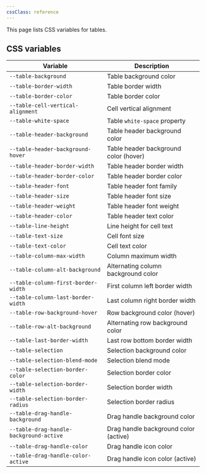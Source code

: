 ```yaml
---
cssClass: reference
---
```


This page lists CSS variables for tables.

## CSS variables

| Variable                                | Description                           |
| --------------------------------------- | ------------------------------------- |
| `--table-background`                    | Table background color                |
| `--table-border-width`                  | Table border width                    |
| `--table-border-color`                  | Table border color                    |
| `--table-cell-vertical-alignment`       | Cell vertical alignment               |
| `--table-white-space`                   | Table `white-space` property          |
| `--table-header-background`             | Table header background color         |
| `--table-header-background-hover`       | Table header background color (hover) |
| `--table-header-border-width`           | Table header border width             |
| `--table-header-border-color`           | Table header border color             |
| `--table-header-font`                   | Table header font family              |
| `--table-header-size`                   | Table header font size                |
| `--table-header-weight`                 | Table header font weight              |
| `--table-header-color`                  | Table header text color               |
| `--table-line-height`                   | Line height for cell text                                      |
| `--table-text-size`                     | Cell font size                        |
| `--table-text-color`                    | Cell text color                       |
| `--table-column-max-width`              | Column maximum width                  |
| `--table-column-alt-background`         | Alternating column background color   |
| `--table-column-first-border-width`     | First column left border width        |
| `--table-column-last-border-width`      | Last column right border width        |
| `--table-row-background-hover`          | Row background color (hover)          |
| `--table-row-alt-background`            | Alternating row background color      |
| `--table-last-border-width`             | Last row bottom border width          |
| `--table-selection`                     | Selection background color            |
| `--table-selection-blend-mode`          | Selection blend mode                  |
| `--table-selection-border-color`        | Selection border color                |
| `--table-selection-border-width`        | Selection border width                |
| `--table-selection-border-radius`       | Selection border radius               |
| `--table-drag-handle-background`        | Drag handle background color          |
| `--table-drag-handle-background-active` | Drag handle background color (active) |
| `--table-drag-handle-color`             | Drag handle icon color                |
| `--table-drag-handle-color-active`      | Drag handle icon color (active)       |

